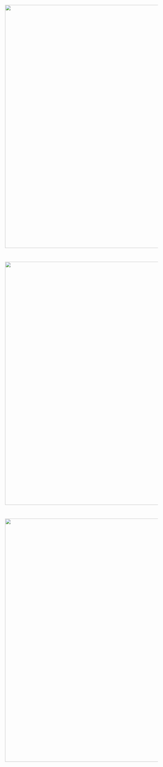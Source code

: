 <p align="center">
  <img src=""  width="800"/>
 </p>
<br/>
<p align="center">
  <img src=""  width="800"/>
 </p>
<br/>
<p align="center">
  <img src=""  width="800"/>
 </p>
